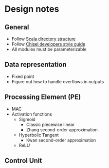 # Design notes

## General

- Follow [Scala directory structure](https://www.scala-sbt.org/1.x/docs/Directories.html)
- Follow [Chisel developers style guide](https://www.chisel-lang.org/chisel3/docs/developers/style.html)
- All modules must be parameterizable

## Data representation

- Fixed point 
- Figure out how to handle overflows in outputs

## Processing Element (PE)

- MAC
- Activation functions
    - Sigmoid 
        - Classic piecewise linear
        - Zhang second-order approximation
    - Hyperbolic Tangent
        - Kwan second-order approximation 
    - ReLU

## Control Unit